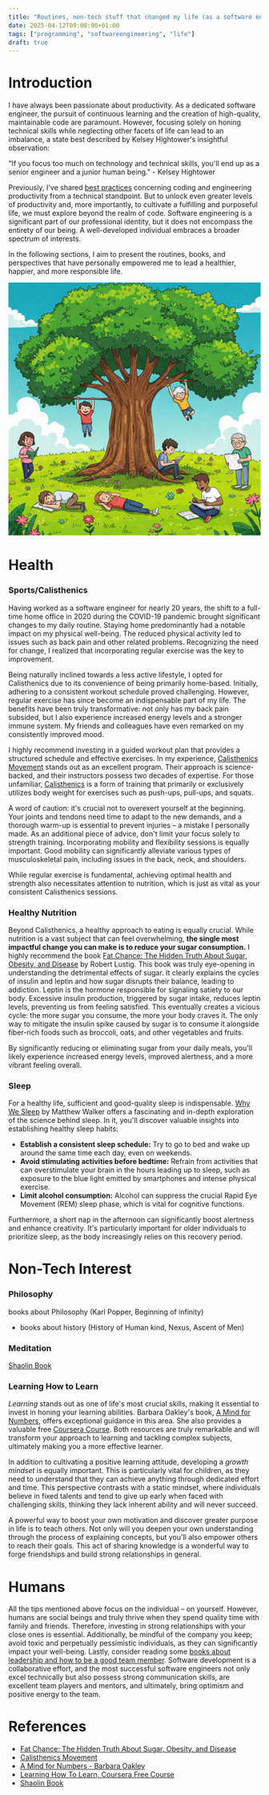 ```yaml
---
title: "Routines, non-tech stuff that changed my life (as a software engineer)"
date: 2025-04-12T09:00:00+01:00
tags: ["programming", "softwareengineering", "life"]
draft: true
---
```


# Introduction

I have always been passionate about productivity. As a dedicated software
engineer, the pursuit of continuous learning and the creation of high-quality,
maintainable code are paramount. However, focusing solely on honing technical
skills while neglecting other facets of life can lead to an imbalance, a state
best described by Kelsey Hightower's insightful observation:

"If you focus too much on technology and technical skills, you'll end up as a
senior engineer and a junior human being." - Kelsey Hightower

Previously, I've shared [best practices](../habits) concerning coding and
engineering productivity from a technical standpoint. But to unlock even greater
levels of productivity and, more importantly, to cultivate a fulfilling and
purposeful life, we must explore beyond the realm of code. Software engineering
is a significant part of our professional identity, but it does not encompass
the entirety of our being. A well-developed individual embraces a broader
spectrum of interests.

In the following sections, I aim to present the routines, books, and
perspectives that have personally empowered me to lead a healthier, happier, and
more responsible life.

<p align="center">
  <img src="/blog/img/tree_people.jpeg" alt="vicious cycle" class="medium-zoom-image" width="600">
</p>

# Health

### Sports/Calisthenics

Having worked as a software engineer for nearly 20 years, the shift to a
full-time home office in 2020 during the COVID-19 pandemic brought significant
changes to my daily routine. Staying home predominantly had a notable impact on
my physical well-being. The reduced physical activity led to issues such as back
pain and other related problems. Recognizing the need for change, I realized
that incorporating regular exercise was the key to improvement.

Being naturally inclined towards a less active lifestyle, I opted for
Calisthenics due to its convenience of being primarily home-based. Initially,
adhering to a consistent workout schedule proved challenging. However, regular
exercise has since become an indispensable part of my life. The benefits have
been truly transformative: not only has my back pain subsided, but I also
experience increased energy levels and a stronger immune system. My friends and
colleagues have even remarked on my consistently improved mood.

I highly recommend investing in a guided workout plan that provides a structured
schedule and effective exercises. In my experience,
[Calisthenics Movement](https://www.calimove.com/p/home) stands out as an
excellent program. Their approach is science-backed, and their instructors
possess two decades of expertise. For those unfamiliar,
[Calisthenics](https://en.wikipedia.org/wiki/Calisthenics) is a form of training
that primarily or exclusively utilizes body weight for exercises such as
push-ups, pull-ups, and squats.

A word of caution: it's crucial not to overexert yourself at the beginning. Your
joints and tendons need time to adapt to the new demands, and a thorough warm-up
is essential to prevent injuries – a mistake I personally made. As an additional
piece of advice, don't limit your focus solely to strength training.
Incorporating mobility and flexibility sessions is equally important. Good
mobility can significantly alleviate various types of musculoskeletal pain,
including issues in the back, neck, and shoulders.

While regular exercise is fundamental, achieving optimal health and strength
also necessitates attention to nutrition, which is just as vital as your
consistent Calisthenics sessions.

### Healthy Nutrition

Beyond Calisthenics, a healthy approach to eating is equally crucial. While
nutrition is a vast subject that can feel overwhelming, **the single most
impactful change you can make is to reduce your sugar consumption.** I highly
recommend the book
[Fat Chance: The Hidden Truth About Sugar, Obesity, and Disease](https://www.amazon.de/Fat-Chance-Hidden-Obesity-Disease/dp/000751414X)
by Robert Lustig. This book was truly eye-opening in understanding the
detrimental effects of sugar. It clearly explains the cycles of insulin and
leptin and how sugar disrupts their balance, leading to addiction. Leptin is the
hormone responsible for signaling satiety to our body. Excessive insulin
production, triggered by sugar intake, reduces leptin levels, preventing us from
feeling satisfied. This eventually creates a vicious cycle: the more sugar you
consume, the more your body craves it. The only way to mitigate the insulin
spike caused by sugar is to consume it alongside fiber-rich foods such as
broccoli, oats, and other vegetables and fruits.

By significantly reducing or eliminating sugar from your daily meals, you'll
likely experience increased energy levels, improved alertness, and a more
vibrant feeling overall.

### Sleep

For a healthy life, sufficient and good-quality sleep is indispensable.
[Why We Sleep](https://www.gatesnotes.com/why-we-sleep) by Matthew Walker offers
a fascinating and in-depth exploration of the science behind sleep. In it,
you'll discover valuable insights into establishing healthy sleep habits:

- **Establish a consistent sleep schedule:** Try to go to bed and wake up around
  the same time each day, even on weekends.
- **Avoid stimulating activities before bedtime:** Refrain from activities that
  can overstimulate your brain in the hours leading up to sleep, such as
  exposure to the blue light emitted by smartphones and intense physical
  exercise.
- **Limit alcohol consumption:** Alcohol can suppress the crucial Rapid Eye
  Movement (REM) sleep phase, which is vital for cognitive functions.

Furthermore, a short nap in the afternoon can significantly boost alertness and
enhance creativity. It's particularly important for older individuals to
prioritize sleep, as the body increasingly relies on this recovery period.

# Non-Tech Interest

### Philosophy

books about Philosophy (Karl Popper, Beginning of infinity)

- books about history (History of Human kind, Nexus, Ascent of Men)

### Meditation

[Shaolin Book](https://www.shihengyi.online/shaolin-spirit-book)

### Learning How to Learn

_Learning_ stands out as one of life's most crucial skills, making it essential
to invest in honing your learning abilities. Barbara Oakley's book,
[A Mind for Numbers](https://barbaraoakley.com/books/a-mind-for-numbers/),
offers exceptional guidance in this area. She also provides a valuable free
[Coursera Course](https://www.coursera.org/learn/learning-how-to-learn). Both
resources are truly remarkable and will transform your approach to learning and
tackling complex subjects, ultimately making you a more effective learner.

In addition to cultivating a positive learning attitude, developing a _growth
mindset_ is equally important. This is particularly vital for children, as they
need to understand that they can achieve anything through dedicated effort and
time. This perspective contrasts with a static mindset, where individuals
believe in fixed talents and tend to give up early when faced with challenging
skills, thinking they lack inherent ability and will never succeed.

A powerful way to boost your own motivation and discover greater purpose in life
is to teach others. Not only will you deepen your own understanding through the
process of explaining concepts, but you'll also empower others to reach their
goals. This act of sharing knowledge is a wonderful way to forge friendships and
build strong relationships in general.

# Humans

All the tips mentioned above focus on the individual – on yourself. However,
humans are social beings and truly thrive when they spend quality time with
family and friends. Therefore, investing in strong relationships with your close
ones is essential. Additionally, be mindful of the company you keep; avoid toxic
and perpetually pessimistic individuals, as they can significantly impact your
well-being. Lastly, consider reading some
[books about leadership and how to be a good team member](../programming-books/#management-and-leadership).
Software development is a collaborative effort, and the most successful software
engineers not only excel technically but also possess strong communication
skills, are excellent team players and mentors, and ultimately, bring optimism
and positive energy to the team.

# References

- [Fat Chance: The Hidden Truth About Sugar, Obesity, and Disease](https://www.amazon.de/Fat-Chance-Hidden-Obesity-Disease/dp/000751414X)
- [Calisthenics Movement](https://www.calimove.com/p/home)
- [A Mind for Numbers - Barbara Oakley](https://barbaraoakley.com/books/a-mind-for-numbers/)
- [Learning How To Learn, Coursera Free Course](https://www.coursera.org/learn/learning-how-to-learn)
- [Shaolin Book](https://www.shihengyi.online/shaolin-spirit-book)
